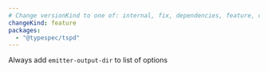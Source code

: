 ```yaml
---
# Change versionKind to one of: internal, fix, dependencies, feature, deprecation, breaking
changeKind: feature
packages:
  - "@typespec/tspd"
---
```


Always add `emitter-output-dir` to list of options
